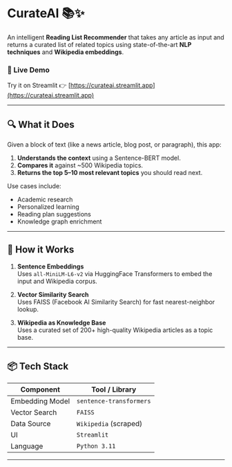 # CurateAI 📚✨

An intelligent **Reading List Recommender** that takes any article as input and returns a curated list of related topics using state-of-the-art **NLP techniques** and **Wikipedia embeddings**.

### 🚀 Live Demo
Try it on Streamlit 👉 [https://curateai.streamlit.app](https://curateai.streamlit.app)

---

## 🔍 What it Does

Given a block of text (like a news article, blog post, or paragraph), this app:
1. **Understands the context** using a Sentence-BERT model.
2. **Compares it** against ~500 Wikipedia topics.
3. **Returns the top 5–10 most relevant topics** you should read next.

Use cases include:
- Academic research
- Personalized learning
- Reading plan suggestions
- Knowledge graph enrichment

---

## 🧠 How it Works

1. **Sentence Embeddings**  
   Uses `all-MiniLM-L6-v2` via HuggingFace Transformers to embed the input and Wikipedia corpus.

2. **Vector Similarity Search**  
   Uses FAISS (Facebook AI Similarity Search) for fast nearest-neighbor lookup.

3. **Wikipedia as Knowledge Base**  
   Uses a curated set of 200+ high-quality Wikipedia articles as a topic base.

---

## 📦 Tech Stack

| Component            | Tool / Library              |
|----------------------|-----------------------------|
| Embedding Model      | `sentence-transformers`     |
| Vector Search        | `FAISS`                     |
| Data Source          | `Wikipedia` (scraped)       |
| UI                   | `Streamlit`                 |
| Language             | `Python 3.11`               |

---

